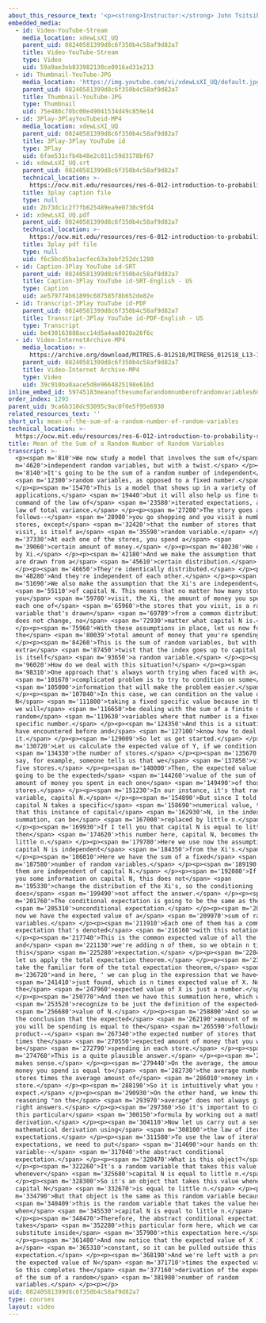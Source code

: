 ```yaml
---
about_this_resource_text: '<p><strong>Instructor:</strong> John Tsitsiklis</p>'
embedded_media:
  - id: Video-YouTube-Stream
    media_location: xdewLsXI_UQ
    parent_uid: 08240581399d8c6f350b4c58af9d82a7
    title: Video-YouTube-Stream
    type: Video
    uid: 59a9ae3eb833982130ce0916ad31e213
  - id: Thumbnail-YouTube-JPG
    media_location: 'https://img.youtube.com/vi/xdewLsXI_UQ/default.jpg'
    parent_uid: 08240581399d8c6f350b4c58af9d82a7
    title: Thumbnail-YouTube-JPG
    type: Thumbnail
    uid: 75e486c70bc00e49041534d49c859e14
  - id: 3Play-3PlayYouTubeid-MP4
    media_location: xdewLsXI_UQ
    parent_uid: 08240581399d8c6f350b4c58af9d82a7
    title: 3Play-3Play YouTube id
    type: 3Play
    uid: 6fae531cfb4b48e2c811c59d3178bf67
  - id: xdewLsXI_UQ.srt
    parent_uid: 08240581399d8c6f350b4c58af9d82a7
    technical_location: >-
      https://ocw.mit.edu/resources/res-6-012-introduction-to-probability-spring-2018/part-i-the-fundamentals/mean-of-the-sum-of-a-random-number-of-random-variables/xdewLsXI_UQ.srt
    title: 3play caption file
    type: null
    uid: 2b73dc1c2f7fb625489ea9e0730c9fd4
  - id: xdewLsXI_UQ.pdf
    parent_uid: 08240581399d8c6f350b4c58af9d82a7
    technical_location: >-
      https://ocw.mit.edu/resources/res-6-012-introduction-to-probability-spring-2018/part-i-the-fundamentals/mean-of-the-sum-of-a-random-number-of-random-variables/xdewLsXI_UQ.pdf
    title: 3play pdf file
    type: null
    uid: f6c5bcd5ba1acfec63a3ebf252dc1280
  - id: Caption-3Play YouTube id-SRT
    parent_uid: 08240581399d8c6f350b4c58af9d82a7
    title: Caption-3Play YouTube id-SRT-English - US
    type: Caption
    uid: ae579774b61899c687585f8b652de82e
  - id: Transcript-3Play YouTube id-PDF
    parent_uid: 08240581399d8c6f350b4c58af9d82a7
    title: Transcript-3Play YouTube id-PDF-English - US
    type: Transcript
    uid: be430163888acc14d5a4aa8020a26f6c
  - id: Video-InternetArchive-MP4
    media_location: >-
      https://archive.org/download/MITRES.6-012S18/MITRES6_012S18_L13-10_300k.mp4
    parent_uid: 08240581399d8c6f350b4c58af9d82a7
    title: Video-Internet Archive-MP4
    type: Video
    uid: 39c910ba0aace5d8e9664825198e616d
inline_embed_id: 59745183meanofthesumofarandomnumberofrandomvariables68662973
order_index: 1293
parent_uid: 9ca6b310dc93095c9ac0f0e5f95e6930
related_resources_text: ''
short_url: mean-of-the-sum-of-a-random-number-of-random-variables
technical_location: >-
  https://ocw.mit.edu/resources/res-6-012-introduction-to-probability-spring-2018/part-i-the-fundamentals/mean-of-the-sum-of-a-random-number-of-random-variables
title: Mean of the Sum of a Random Number of Random Variables
transcript: >-
  <p><span m='810'>We now study a model that involves the sum of</span> <span
  m='4620'>independent random variables, but with a twist.</span> </p><p><span
  m='8140'>It's going to be the sum of a random number of independent</span>
  <span m='12300'>random variables, as opposed to a fixed number.</span>
  </p><p><span m='15470'>This is a model that shows up in a variety of
  applications,</span> <span m='19440'>but it will also help us fine tune our
  command of the law of</span> <span m='23580'>iterated expectations, and the
  law of total variance.</span> </p><p><span m='27280'>The story goes as
  follows--</span> <span m='28980'>you go shopping and you visit a number of
  stores, except</span> <span m='32420'>that the number of stores that you will
  visit, is itself a</span> <span m='35590'>random variable.</span> </p><p><span
  m='37330'>At each one of the stores, you spend a</span> <span
  m='39060'>certain amount of money.</span> </p><p><span m='40230'>We denote it
  by Xi.</span> </p><p><span m='42180'>And we make the assumption that the Xi's
  are drawn from a</span> <span m='45610'>certain distribution.</span>
  </p><p><span m='46650'>They're identically distributed.</span> </p><p><span
  m='48280'>And they're independent of each other.</span> </p><p><span
  m='51690'>We also make the assumption that the Xi's are independent</span>
  <span m='55110'>of capital N. This means that no matter how many stores
  you</span> <span m='59780'>visit, the Xi, the amount of money you spend in
  each one of</span> <span m='65960'>the stores that you visit, is a random
  variable that's drawn</span> <span m='69789'>from a common distribution, which
  does not change, no</span> <span m='72930'>matter what capital N is.</span>
  </p><p><span m='75960'>With these assumptions in place, let us now focus on
  the</span> <span m='80039'>total amount of money that you're spending.</span>
  </p><p><span m='84260'>This is the sum of random variables, but with the
  extra</span> <span m='87450'>twist that the index goes up to capital N, which
  is itself</span> <span m='93650'>a random variable.</span> </p><p><span
  m='96020'>How do we deal with this situation?</span> </p><p><span
  m='98310'>One approach that's always worth trying when faced with a</span>
  <span m='101670'>complicated problem is to try to condition on some</span>
  <span m='105000'>information that will make the problem easier.</span>
  </p><p><span m='107840'>In this case, we can condition on the value of capital
  N</span> <span m='111800'>taking a fixed specific value because in that case,
  we will</span> <span m='116650'>be dealing with the sum of a finite number of
  random</span> <span m='119630'>variables where that number is a fixed,
  specific number.</span> </p><p><span m='124350'>And this is a situation we
  have encountered before and</span> <span m='127100'>know how to deal with
  it.</span> </p><p><span m='129009'>So let us get started.</span> </p><p><span
  m='130720'>Let us calculate the expected value of Y, if we condition on</span>
  <span m='134330'>the number of stores.</span> </p><p><span m='135670'>Let's
  say, for example, someone tells us that we</span> <span m='137850'>visited
  five stores.</span> </p><p><span m='140000'>Then, the expected value of Y is
  going to be the expected</span> <span m='144260'>value of the sum of the
  amount of money you spent in each one</span> <span m='149490'>of those five
  stores.</span> </p><p><span m='151230'>In our instance, it's that random
  variable, capital N.</span> </p><p><span m='154890'>But since I told you that
  capital N takes a specific</span> <span m='158690'>numerical value, this means
  that this instance of capital</span> <span m='162930'>N, in the index of the
  summation, can be</span> <span m='167000'>replaced by little n.</span>
  </p><p><span m='169930'>If I tell you that capital N is equal to little n,
  then</span> <span m='174620'>this number here, capital N, becomes the same as
  little n.</span> </p><p><span m='179780'>Here we use now the assumption that
  capital N is independent</span> <span m='184350'>from the Xi's.</span>
  </p><p><span m='186010'>Here we have the sum of a fixed</span> <span
  m='187580'>number of random variables.</span> </p><p><span m='189190'>All of
  them are independent of capital N.</span> </p><p><span m='192080'>If I give
  you some information on capital N, this does not</span> <span
  m='195330'>change the distribution of the Xi's, so the conditioning
  does</span> <span m='199490'>not affect the answer.</span> </p><p><span
  m='201760'>The conditional expectation is going to be the same as the</span>
  <span m='205310'>unconditional expectation.</span> </p><p><span m='207980'>And
  now we have the expected value of a</span> <span m='209970'>sum of random
  variables.</span> </p><p><span m='211910'>Each one of them has a common
  expectation that's denoted</span> <span m='216160'>with this notation.</span>
  </p><p><span m='217740'>This is the common expected value of all the Xi's,
  and</span> <span m='221130'>we're adding n of them, so we obtain n times
  this</span> <span m='225280'>expectation.</span> </p><p><span m='228490'>Now
  let us apply the total expectation theorem.</span> </p><p><span m='232740'>We
  take the familiar form of the total expectation theorem,</span> <span
  m='236720'>and in here, ' we can plug in the expression that we have</span>
  <span m='241410'>just found, which is n times expected value of X. Now
  the</span> <span m='247960'>expected value of X is just a number.</span>
  </p><p><span m='250770'>And then we have this summation here, which we</span>
  <span m='253520'>recognize to be just the definition of the expected</span>
  <span m='256680'>value of N.</span> </p><p><span m='258800'>And so we come to
  the conclusion that the expected</span> <span m='262190'>amount of money that
  you will be spending is equal to the</span> <span m='265590'>following
  product--</span> <span m='267340'>the expected number of stores that you visit
  times the</span> <span m='270550'>expected amount of money that you will
  be</span> <span m='272790'>spending in each store.</span> </p><p><span
  m='274760'>This is a quite plausible answer.</span> </p><p><span m='277690'>It
  makes sense.</span> </p><p><span m='279440'>On the average, the amount of
  money you spend is equal to</span> <span m='282730'>the average number of
  stores times the average amount of</span> <span m='286010'>money in each
  store.</span> </p><p><span m='288190'>So it is intuitively what you might
  expect.</span> </p><p><span m='290930'>On the other hand, we know that
  reasoning "on the</span> <span m='293970'>average" does not always give us the
  right answers.</span> </p><p><span m='297360'>So it's important to corroborate
  this particular</span> <span m='300150'>formula by working out a mathematical
  derivation.</span> </p><p><span m='304110'>Now let us carry out a second
  mathematical derivation using</span> <span m='308100'>the law of iterated
  expectations.</span> </p><p><span m='311580'>To use the law of iterated
  expectations, we need to put</span> <span m='314690'>our hands on this random
  variable--</span> <span m='317040'>the abstract conditional
  expectation.</span> </p><p><span m='320470'>What is this object?</span>
  </p><p><span m='322260'>It's a random variable that takes this value
  whenever</span> <span m='325680'>capital N is equal to little n.</span>
  </p><p><span m='328300'>So it's an object that takes this value whenever
  capital N</span> <span m='332670'>is equal to little n.</span> </p><p><span
  m='334790'>But that object is the same as this random variable because</span>
  <span m='340409'>this is the random variable that takes the value here
  when</span> <span m='345530'>capital N is equal to little n.</span>
  </p><p><span m='348470'>Therefore, the abstract conditional expectation
  takes</span> <span m='352280'>this particular form here, which we can
  substitute inside</span> <span m='357900'>this expectation here.</span>
  </p><p><span m='361480'>And now notice that the expected value of X is
  a</span> <span m='365310'>constant, so it can be pulled outside this
  expectation.</span> </p><p><span m='368190'>And we're left with a product of
  the expected value of N</span> <span m='371710'>times the expected value of X.
  So this completes the</span> <span m='377160'>derivation of the expected value
  of the sum of a random</span> <span m='381980'>number of random
  variables.</span> </p><p></p>
uid: 08240581399d8c6f350b4c58af9d82a7
type: courses
layout: video
---
```

